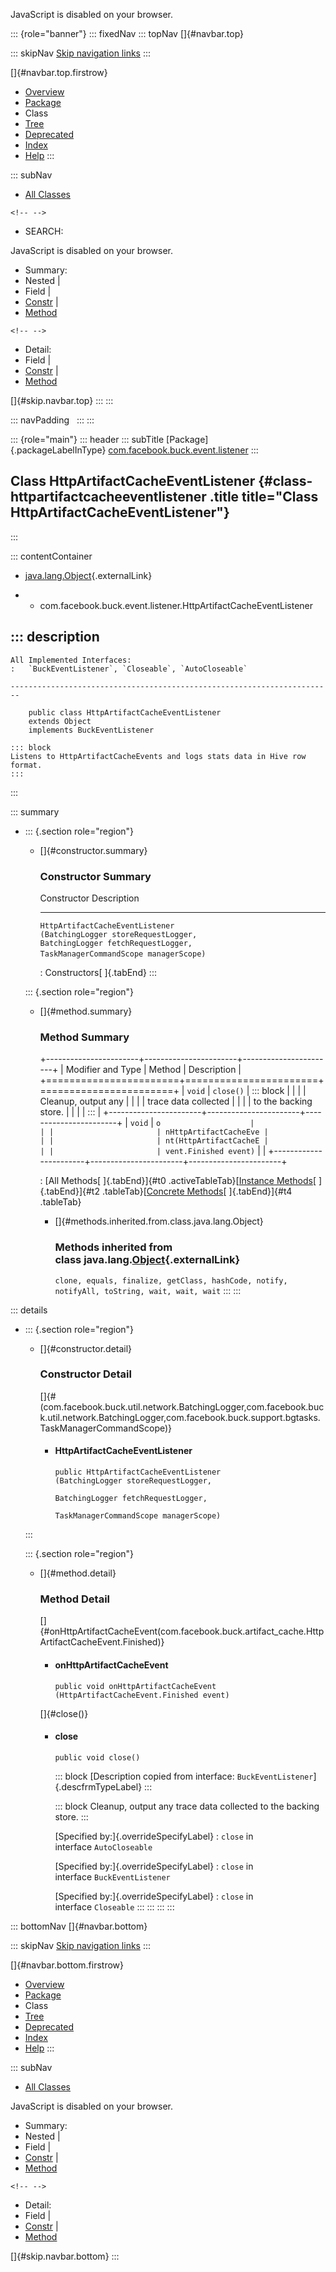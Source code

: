 <div>

JavaScript is disabled on your browser.

</div>

::: {role="banner"}
::: fixedNav
::: topNav
[]{#navbar.top}

::: skipNav
[Skip navigation links](#skip.navbar.top "Skip navigation links")
:::

[]{#navbar.top.firstrow}

-   [Overview](../../../../../index.html)
-   [Package](package-summary.html)
-   Class
-   [Tree](package-tree.html)
-   [Deprecated](../../../../../deprecated-list.html)
-   [Index](../../../../../index-all.html)
-   [Help](../../../../../help-doc.html)
:::

::: subNav
-   [All Classes](../../../../../allclasses.html)

```{=html}
<!-- -->
```
-   SEARCH:

<div>

<div>

JavaScript is disabled on your browser.

</div>

</div>

<div>

-   Summary: 
-   Nested \| 
-   Field \| 
-   [Constr](#constructor.summary) \| 
-   [Method](#method.summary)

```{=html}
<!-- -->
```
-   Detail: 
-   Field \| 
-   [Constr](#constructor.detail) \| 
-   [Method](#method.detail)

</div>

[]{#skip.navbar.top}
:::
:::

::: navPadding
 
:::
:::

::: {role="main"}
::: header
::: subTitle
[Package]{.packageLabelInType} [com.facebook.buck.event.listener](package-summary.html)
:::

## Class HttpArtifactCacheEventListener {#class-httpartifactcacheeventlistener .title title="Class HttpArtifactCacheEventListener"}
:::

::: contentContainer
-   [java.lang.Object](http://docs.oracle.com/javase/7/docs/api/java/lang/Object.html?is-external=true "class or interface in java.lang"){.externalLink}

-   -   com.facebook.buck.event.listener.HttpArtifactCacheEventListener

::: description
-   

    All Implemented Interfaces:
    :   `BuckEventListener`, `Closeable`, `AutoCloseable`

    ------------------------------------------------------------------------

        public class HttpArtifactCacheEventListener
        extends Object
        implements BuckEventListener

    ::: block
    Listens to HttpArtifactCacheEvents and logs stats data in Hive row
    format.
    :::
:::

::: summary
-   ::: {.section role="region"}
    -   []{#constructor.summary}

        ### Constructor Summary

          Constructor                                                                                                                                                                                                Description
          ---------------------------------------------------------------------------------------------------------------------------------------------------------------------------------------------------------- -------------
          `HttpArtifactCacheEventListener​(BatchingLogger storeRequestLogger,                               BatchingLogger fetchRequestLogger,                               TaskManagerCommandScope managerScope)`    

          : Constructors[ ]{.tabEnd}
    :::

    ::: {.section role="region"}
    -   []{#method.summary}

        ### Method Summary

        +-----------------------+-----------------------+-----------------------+
        | Modifier and Type     | Method                | Description           |
        +=======================+=======================+=======================+
        | `void`                | `close()`             | ::: block             |
        |                       |                       | Cleanup, output any   |
        |                       |                       | trace data collected  |
        |                       |                       | to the backing store. |
        |                       |                       | :::                   |
        +-----------------------+-----------------------+-----------------------+
        | `void`                | `o                    |                       |
        |                       | nHttpArtifactCacheEve |                       |
        |                       | nt​(HttpArtifactCacheE |                       |
        |                       | vent.Finished event)` |                       |
        +-----------------------+-----------------------+-----------------------+

        : [All Methods[ ]{.tabEnd}]{#t0 .activeTableTab}[[Instance
        Methods](javascript:show(2);)[ ]{.tabEnd}]{#t2
        .tableTab}[[Concrete
        Methods](javascript:show(8);)[ ]{.tabEnd}]{#t4 .tableTab}

        -   []{#methods.inherited.from.class.java.lang.Object}

            ### Methods inherited from class java.lang.[Object](http://docs.oracle.com/javase/7/docs/api/java/lang/Object.html?is-external=true "class or interface in java.lang"){.externalLink}

            `clone, equals, finalize, getClass, hashCode, notify, notifyAll, toString, wait, wait, wait`
    :::
:::

::: details
-   ::: {.section role="region"}
    -   []{#constructor.detail}

        ### Constructor Detail

        []{#<init>(com.facebook.buck.util.network.BatchingLogger,com.facebook.buck.util.network.BatchingLogger,com.facebook.buck.support.bgtasks.TaskManagerCommandScope)}

        -   #### HttpArtifactCacheEventListener

                public HttpArtifactCacheEventListener​(BatchingLogger storeRequestLogger,
                                                      BatchingLogger fetchRequestLogger,
                                                      TaskManagerCommandScope managerScope)
    :::

    ::: {.section role="region"}
    -   []{#method.detail}

        ### Method Detail

        []{#onHttpArtifactCacheEvent(com.facebook.buck.artifact_cache.HttpArtifactCacheEvent.Finished)}

        -   #### onHttpArtifactCacheEvent

            ``` methodSignature
            public void onHttpArtifactCacheEvent​(HttpArtifactCacheEvent.Finished event)
            ```

        []{#close()}

        -   #### close

            ``` methodSignature
            public void close()
            ```

            ::: block
            [Description copied from
            interface: `BuckEventListener`]{.descfrmTypeLabel}
            :::

            ::: block
            Cleanup, output any trace data collected to the backing
            store.
            :::

            [Specified by:]{.overrideSpecifyLabel}
            :   `close` in interface `AutoCloseable`

            [Specified by:]{.overrideSpecifyLabel}
            :   `close` in interface `BuckEventListener`

            [Specified by:]{.overrideSpecifyLabel}
            :   `close` in interface `Closeable`
    :::
:::
:::
:::

::: bottomNav
[]{#navbar.bottom}

::: skipNav
[Skip navigation links](#skip.navbar.bottom "Skip navigation links")
:::

[]{#navbar.bottom.firstrow}

-   [Overview](../../../../../index.html)
-   [Package](package-summary.html)
-   Class
-   [Tree](package-tree.html)
-   [Deprecated](../../../../../deprecated-list.html)
-   [Index](../../../../../index-all.html)
-   [Help](../../../../../help-doc.html)
:::

::: subNav
-   [All Classes](../../../../../allclasses.html)

<div>

<div>

JavaScript is disabled on your browser.

</div>

</div>

<div>

-   Summary: 
-   Nested \| 
-   Field \| 
-   [Constr](#constructor.summary) \| 
-   [Method](#method.summary)

```{=html}
<!-- -->
```
-   Detail: 
-   Field \| 
-   [Constr](#constructor.detail) \| 
-   [Method](#method.detail)

</div>

[]{#skip.navbar.bottom}
:::
